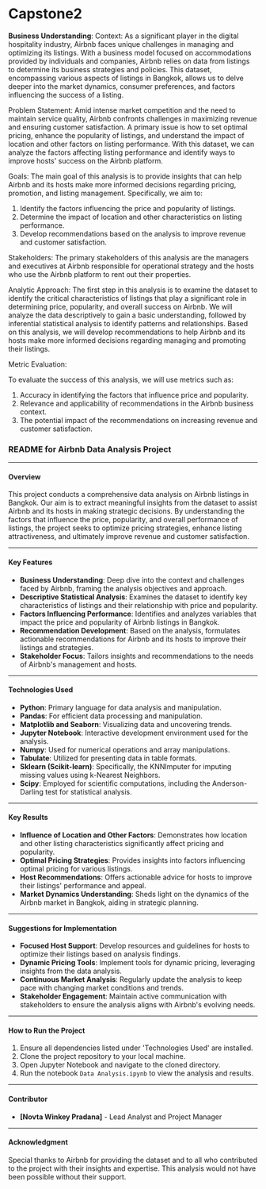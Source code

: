 # Capstone2

**Business Understanding**:
Context:
As a significant player in the digital hospitality industry, Airbnb faces unique challenges in managing and optimizing its listings. With a business model focused on accommodations provided by individuals and companies, Airbnb relies on data from listings to determine its business strategies and policies. This dataset, encompassing various aspects of listings in Bangkok, allows us to delve deeper into the market dynamics, consumer preferences, and factors influencing the success of a listing.

Problem Statement:
Amid intense market competition and the need to maintain service quality, Airbnb confronts challenges in maximizing revenue and ensuring customer satisfaction. A primary issue is how to set optimal pricing, enhance the popularity of listings, and understand the impact of location and other factors on listing performance. With this dataset, we can analyze the factors affecting listing performance and identify ways to improve hosts' success on the Airbnb platform.

Goals:
The main goal of this analysis is to provide insights that can help Airbnb and its hosts make more informed decisions regarding pricing, promotion, and listing management. Specifically, we aim to:
1. Identify the factors influencing the price and popularity of listings.
2. Determine the impact of location and other characteristics on listing performance.
3. Develop recommendations based on the analysis to improve revenue and customer satisfaction.

Stakeholders: The primary stakeholders of this analysis are the managers and executives at Airbnb responsible for operational strategy and the hosts who use the Airbnb platform to rent out their properties.

Analytic Approach:
The first step in this analysis is to examine the dataset to identify the critical characteristics of listings that play a significant role in determining price, popularity, and overall success on Airbnb. We will analyze the data descriptively to gain a basic understanding, followed by inferential statistical analysis to identify patterns and relationships. Based on this analysis, we will develop recommendations to help Airbnb and its hosts make more informed decisions regarding managing and promoting their listings.

Metric Evaluation:

To evaluate the success of this analysis, we will use metrics such as:

1. Accuracy in identifying the factors that influence price and popularity.
2. Relevance and applicability of recommendations in the Airbnb business context.
3. The potential impact of the recommendations on increasing revenue and customer satisfaction.


### README for Airbnb Data Analysis Project

---

#### Overview
This project conducts a comprehensive data analysis on Airbnb listings in Bangkok. Our aim is to extract meaningful insights from the dataset to assist Airbnb and its hosts in making strategic decisions. By understanding the factors that influence the price, popularity, and overall performance of listings, the project seeks to optimize pricing strategies, enhance listing attractiveness, and ultimately improve revenue and customer satisfaction.

---

#### Key Features

- **Business Understanding**: Deep dive into the context and challenges faced by Airbnb, framing the analysis objectives and approach.
- **Descriptive Statistical Analysis**: Examines the dataset to identify key characteristics of listings and their relationship with price and popularity.
- **Factors Influencing Performance**: Identifies and analyzes variables that impact the price and popularity of Airbnb listings in Bangkok.
- **Recommendation Development**: Based on the analysis, formulates actionable recommendations for Airbnb and its hosts to improve their listings and strategies.
- **Stakeholder Focus**: Tailors insights and recommendations to the needs of Airbnb's management and hosts.

---

#### Technologies Used

- **Python**: Primary language for data analysis and manipulation.
- **Pandas**: For efficient data processing and manipulation.
- **Matplotlib and Seaborn**: Visualizing data and uncovering trends.
- **Jupyter Notebook**: Interactive development environment used for the analysis.
- **Numpy**: Used for numerical operations and array manipulations.
- **Tabulate**: Utilized for presenting data in table formats.
- **Sklearn (Scikit-learn)**: Specifically, the KNNImputer for imputing missing values using k-Nearest Neighbors.
- **Scipy**: Employed for scientific computations, including the Anderson-Darling test for statistical analysis.


---

#### Key Results

- **Influence of Location and Other Factors**: Demonstrates how location and other listing characteristics significantly affect pricing and popularity.
- **Optimal Pricing Strategies**: Provides insights into factors influencing optimal pricing for various listings.
- **Host Recommendations**: Offers actionable advice for hosts to improve their listings' performance and appeal.
- **Market Dynamics Understanding**: Sheds light on the dynamics of the Airbnb market in Bangkok, aiding in strategic planning.

---

#### Suggestions for Implementation

- **Focused Host Support**: Develop resources and guidelines for hosts to optimize their listings based on analysis findings.
- **Dynamic Pricing Tools**: Implement tools for dynamic pricing, leveraging insights from the data analysis.
- **Continuous Market Analysis**: Regularly update the analysis to keep pace with changing market conditions and trends.
- **Stakeholder Engagement**: Maintain active communication with stakeholders to ensure the analysis aligns with Airbnb's evolving needs.

---

#### How to Run the Project

1. Ensure all dependencies listed under 'Technologies Used' are installed.
2. Clone the project repository to your local machine.
3. Open Jupyter Notebook and navigate to the cloned directory.
4. Run the notebook `Data Analysis.ipynb` to view the analysis and results.

---

#### Contributor

- **[Novta Winkey Pradana]** - Lead Analyst and Project Manager

---

#### Acknowledgment

Special thanks to Airbnb for providing the dataset and to all who contributed to the project with their insights and expertise. This analysis would not have been possible without their support.

